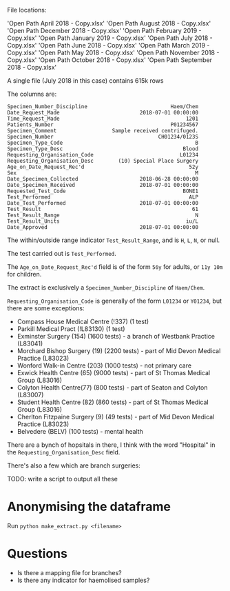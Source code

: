 File locations:

'Open Path April 2018 - Copy.xlsx'
'Open Path August 2018 - Copy.xlsx'
'Open Path December 2018 - Copy.xlsx'
'Open Path February 2019 - Copy.xlsx'
'Open Path January 2019 - Copy.xlsx'
'Open Path July 2018 - Copy.xlsx'
'Open Path June 2018 - Copy.xlsx'
'Open Path March 2019 - Copy.xlsx'
'Open Path May 2018 - Copy.xlsx'
'Open Path November 2018 - Copy.xlsx'
'Open Path October 2018 - Copy.xlsx'
'Open Path September 2018 - Copy.xlsx'


A single file (July 2018 in this case) contains 615k rows

The columns are:

```
Specimen_Number_Discipline                           Haem/Chem
Date_Request_Made                          2018-07-01 00:00:00
Time_Request_Made                                         1201
Patients_Number                                      P01234567
Specimen_Comment                  Sample received centrifuged.
Specimen_Number                                  CH01234/0123S
Specimen_Type_Code                                           B
Specimen_Type_Desc                                       Blood
Requesting_Organisation_Code                            L01234
Requesting_Organisation_Desc        (10) Special Place Surgery
Age_on_Date_Request_Rec'd                                  52y
Sex                                                          M
Date_Specimen_Collected                    2018-06-28 00:00:00
Date_Specimen_Received                     2018-07-01 00:00:00
Requested_Test_Code                                      BONE1
Test_Performed                                             ALP
Date_Test_Performed                        2018-07-01 00:00:00
Test_Result                                                 61
Test_Result_Range                                            N
Test_Result_Units                                         iu/L
Date_Approved                              2018-07-01 00:00:00
```

The within/outside range indicator `Test_Result_Range`, and is `H`, `L`, `N`, or null.

The test carried out is `Test_Performed`.

The `Age_on_Date_Request_Rec'd` field is of the form `56y` for adults, or `11y 10m` for children.

The extract is exclusively a `Specimen_Number_Discipline` of `Haem/Chem`.

`Requesting_Organisation_Code` is generally of the form `L01234` or `Y01234`, but there are some exceptions:

* Compass House Medical Centre (!337) (1 test)
* Parkill Medical Pract (!L83130) (1 test)
* Exminster Surgery (154) (1600 tests) - a branch of Westbank Practice (L83041)
* Morchard Bishop Surgery (19) (2200 tests) - part of Mid Devon Medical Practice (L83023)
* Wonford Walk-in Centre (203) (1000 tests) - not primary care
* Exwick Health Centre (65) (9000 tests) - part of St Thomas Medical Group (L83016)
* Colyton Health Centre(77) (800 tests) - part of Seaton and Colyton (L83007)
* Student Health Centre (82) (860 tests) -  part of St Thomas Medical Group (L83016)
* Cherlton Fitzpaine Surgery (9) (49 tests) - part of Mid Devon Medical Practice (L83023)
* Belvedere (BELV) (100 tests) - mental health

There are a bynch of hopsitals in there, I think with the word "Hospital" in the `Requesting_Organisation_Desc` field.

There's also a few which are branch surgeries:

TODO: write a script to output all these


# Anonymising the dataframe

Run `python make_extract.py <filename>`

# Questions

* Is there a mapping file for branches?
* Is there any indicator for haemolised samples?
